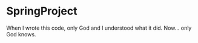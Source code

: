 # SpringProject
When I wrote this code, only God and I understood what it did. Now... only God knows.
